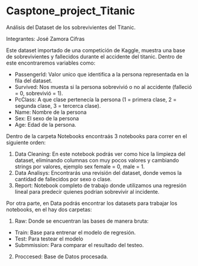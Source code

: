 # Casptone_project_Titanic

Análisis del Dataset de los sobrevivientes del Titanic.

Integrantes: José Zamora Cifras

Este dataset importado de una competición de Kaggle, muestra una base de sobrevivientes y fallecidos durante el accidente del titanic.
Dentro de este encontraremos variables como:

- PassengerId: Valor unico que identifica a la persona representada en la fila del dataset.
- Survived: Nos muesta si la persona sobrevivió o no al accidente (falleció = 0, sobrevivió = 1).
- PcClass: A que clase pertenecía la persona (1 = primera clase, 2 = segunda clase, 3 = tercerca clase).
- Name: Nombre de la persona
- Sex: El sexo de la persona
- Age: Edad de la persona.

Dentro de la carpeta Notebooks encontraás 3 notebooks para correr en el siguiente orden:

1. Data Cleaning: En este notebook podrás ver como hice la limpieza del dataset, eliminando columnas con muy pocos valores y cambiando strings por valores, ejemplo sex female = 0, male = 1.
2. Data Analisys: Encontrarás una revisión del dataset, donde vemos la cantidad de fallecidos por sexo o clase.
3. Report: Notebook completo de trabajo donde utilizamos una regresión lineal para predecir quienes podrian sobrevivir al incidente.

Por otra parte, en Data podrás encontrar los datasets para trabajar los notebooks, en el hay dos carpetas:
1. Raw: Donde se encuentran las bases de manera bruta:
  - Train: Base para entrenar el modelo de regresión.
  - Test: Para testear el modelo
  - Submmission: Para comparar el resultado del testeo.
2. Proccesed: Base de Datos procesada.

